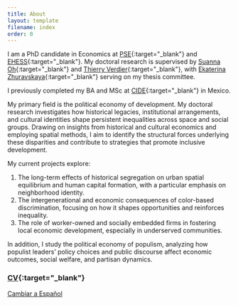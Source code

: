 ```yaml
---
title: About
layout: template
filename: index
order: 0
---  
```


I am a PhD candidate in Economics at [PSE](https://www.parisschoolofeconomics.eu/en/){:target="_blank"} and [EHESS](https://www.ehess.fr/fr){:target="_blank"}. My doctoral research is supervised by [Suanna Oh](https://www.suannaoh.com/){:target="_blank"} and [Thierry Verdier](https://www.parisschoolofeconomics.eu/fr/verdier-thierry/){:target="_blank"}, with [Ekaterina Zhuravskaya](http://www.parisschoolofeconomics.com/zhuravskaya-ekaterina/){:target="_blank"} serving on my thesis committee.

I previously completed my BA and MSc at [CIDE](https://www.cide.edu/division_de/){:target="_blank"} in Mexico.

My primary field is the political economy of development. My doctoral research investigates how historical legacies, institutional arrangements, and cultural identities shape persistent inequalities across space and social groups. Drawing on insights from historical and cultural economics and employing spatial methods, I aim to identify the structural forces underlying these disparities and contribute to strategies that promote inclusive development.

My current projects explore:

1. The long-term effects of historical segregation on urban spatial equilibrium and human capital formation, with a particular emphasis on neighborhood identity.
2. The intergenerational and economic consequences of color-based discrimination, focusing on how it shapes opportunities and reinforces inequality.
3. The role of worker-owned and socially embedded firms in fostering local economic development, especially in underserved communities.

In addition, I study the political economy of populism, analyzing how populist leaders’ policy choices and public discourse affect economic outcomes, social welfare, and partisan dynamics.

### [CV](https://github.com/woomora/Woo-Mora-CV-pdf/blob/main/Woo-Mora%20CV.pdf){:target="_blank"}

[Cambiar a Español](/es/)
